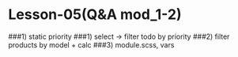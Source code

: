 # Lesson-05(Q&A mod_1-2)

###1) static priority
###1) select -> filter todo by priority
###2) filter products by model + calc
###3) module.scss, vars